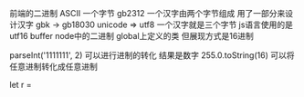 前端的二进制
ASCII  一个字节
gb2312 一个汉字由两个字节组成 用了一部分来设计汉字
gbk -> gb18030
unicode => utf8 一个汉字就是三个字节 js语言使用的是utf16
buffer node中的二进制 global上定义的类 但展现方式是16进制

parseInt('1111111', 2) 可以进行进制的转化 结果是数字
255.0.toString(16) 可以将任意进制转化成任意进制

let r = 